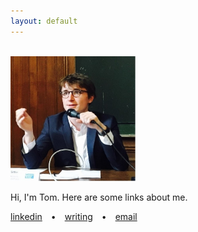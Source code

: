 ```yaml
---
layout: default
---
```

<br>
<img border="0" height="200" src="/images/tsphoto.jpg" width="200" />


Hi, I'm Tom. Here are some links about me. 


[linkedin](https://www.linkedin.com/in/thomasmsittler/) • [writing](https://thomas-sittler.github.io/) • [email](tmksitt@gmail.com)
